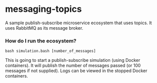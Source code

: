 # messaging-topics #

A sample publish-subscribe microservice ecosystem that uses topics. It uses RabbitMQ as its message broker.

### How do I run the ecosystem? ###

```
bash simulation.bash [number_of_messages]
```

This is going to start a publish-subscribe simulation (using Docker containers). 
It will publish the number of messages passed (or 100 messages if not supplied).
Logs can be viewed in the stopped Docker containers.
